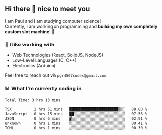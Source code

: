 ## Hi there 👋 nice to meet you

I am Paul and I am studying computer science!  
Currently, I am working on programming and **building my own completely custom slot machine**! 🎰

### 🔭 I like working with
- Web Technologies (React, SolidJS, NodeJS)
- Low-Level Languages (C, C++)
- Electronics (Arduino)

Feel free to reach out via `pgr4567codes@gmail.com`.

### 📊 What I'm currently coding in
<!--START_SECTION:waka-->

```txt
Total Time: 3 hrs 13 mins

TSX          2 hrs 51 mins   ██████████████████████▒░░   88.80 %
JavaScript   0 hrs 15 mins   ██░░░░░░░░░░░░░░░░░░░░░░░   07.56 %
JSON         0 hrs 6 mins    ▓░░░░░░░░░░░░░░░░░░░░░░░░   02.91 %
unknown      0 hrs 1 mins    ░░░░░░░░░░░░░░░░░░░░░░░░░   00.41 %
TOML         0 hrs 1 mins    ░░░░░░░░░░░░░░░░░░░░░░░░░   00.30 %
```

<!--END_SECTION:waka-->
